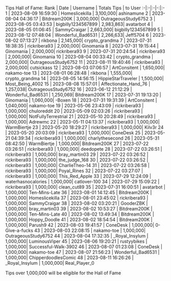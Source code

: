 Tips Hall of Fame:
Rank | Date | Username | Totals Tips | to User
:-|:-|:-|-:|:-
1 | 2023-08-09 16:59:30 | Homeslicekilla | 3,100,000| ashinamune
2 | 2023-08-04 04:36:17 | Bitdream200K | 3,000,000| OutrageousStudy6752
3 | 2023-08-05 03:43:53 | bigbilly1234567899 | 2,983,863| avatarbot
4 | 2023-08-05 01:06:45 | SammyCraigar | 2,663,000| bigbilly1234567899
5 | 2023-08-12 07:48:04 | Wonderful_Bad6531 | 2,266,633| Jeff5704
6 | 2023-08-02 07:13:27 | rikbona | 2,145,000| crypto_grandma
7 | 2023-07-31 18:38:35 | rickribera93 | 2,000,000| Ginomania
8 | 2023-07-31 19:15:44 | Ginomania | 2,000,000| rickribera93
9 | 2023-07-31 20:24:54 | rickribera93 | 2,000,000| Ginomania
10 | 2023-08-04 00:33:42 | crypto_grandma | 2,000,000| OutrageousStudy6752
11 | 2023-08-11 19:40:46 | rickribera93 | 2,000,000| cutsickass
12 | 2023-08-03 07:06:57 | ArtConsitent | 1,650,000| nakamo-toe
13 | 2023-08-01 06:28:48 | rikbona | 1,555,000| crypto_grandma
14 | 2023-08-05 14:56:15 | HippieStarTraveler | 1,500,000| Most_Being_4002
15 | 2023-08-08 15:57:01 | Affectionate_Hand_76 | 1,257,038| OutrageousStudy6752
16 | 2023-06-12 21:12:29 | Wonderful_Bad6531 | 1,250,069| Bitdream200K
17 | 2023-07-31 19:13:20 | Ginomania | 1,060,000| -Boxen
18 | 2023-07-31 19:31:39 | ArtConsitent | 1,040,000| nakamo-toe
19 | 2023-05-06 23:43:09 | rickribera93 | 1,000,000| chuloreddit
20 | 2023-05-09 02:03:26 | rickribera93 | 1,000,000| NotFullyTerrestrial
21 | 2023-05-10 20:28:49 | rickribera93 | 1,000,000| Adrewmc
22 | 2023-05-11 04:13:37 | rickribera93 | 1,000,000| WarmBiertje
23 | 2023-05-20 18:29:27 | rickribera93 | 1,000,000| Kilv3r
24 | 2023-05-20 20:03:09 | rickribera93 | 1,000,000| ConeDesk
25 | 2023-05-21 04:39:34 | rickribera93 | 1,000,000| charlythesecond
26 | 2023-05-31 08:42:50 | WarmBiertje | 1,000,000| Bitdream200K
27 | 2023-07-22 03:26:51 | rickribera93 | 1,000,000| deedopete
28 | 2023-07-22 03:26:51 | rickribera93 | 1,000,000| bray_martin03
29 | 2023-07-22 03:26:52 | rickribera93 | 1,000,000| the_judge_168
30 | 2023-07-22 03:26:52 | rickribera93 | 1,000,000| CharlieTheo-14
31 | 2023-07-22 03:26:58 | rickribera93 | 1,000,000| Poyal_Rines
32 | 2023-07-22 03:27:07 | rickribera93 | 1,000,000| This_Red_Apple
33 | 2023-07-29 12:24:09 | waterhasnocalories | 1,000,000| catlover-100
34 | 2023-07-29 15:09:22 | rickribera93 | 1,000,000| clean_cut89
35 | 2023-07-31 16:00:51 | avatarbot | 1,000,000| Ten-Mins-Late
36 | 2023-08-01 14:12:45 | Bitdream200K | 1,000,000| Homeslicekilla
37 | 2023-08-01 23:45:02 | rickribera93 | 1,000,000| SammyCraigar
38 | 2023-08-02 03:20:21 | GooderZBK | 1,000,000| bray_martin03
39 | 2023-08-02 10:53:27 | Bitdream200K | 1,000,000| Ten-Mins-Late
40 | 2023-08-02 13:49:34 | Bitdream200K | 1,000,000| Hoppy_Doodle
41 | 2023-08-02 18:54:54 | Bitdream200K | 1,000,000| Parush9
42 | 2023-08-03 19:41:57 | ConeDesk | 1,000,000| 0-Give-a-fucks
43 | 2023-08-03 22:08:15 | nakamo-toe | 1,000,000| OutrageousStudy6752
44 | 2023-08-04 17:32:35 | _Royal_Insylum | 1,000,000| LuminousViper
45 | 2023-08-06 19:20:21 | rustyybikes | 1,000,000| Successful-Walk-3902
46 | 2023-08-07 01:23:08 | ConeDesk | 1,000,000| nakamo-toe
47 | 2023-08-07 21:56:23 | Wonderful_Bad6531 | 1,000,000| ChipperdoodlesComic
48 | 2023-08-11 16:26:26 | _Royal_Insylum | 1,000,000| Real_Player_0

Tips over 1,000,000 will be eligible for the Hall of Fame
